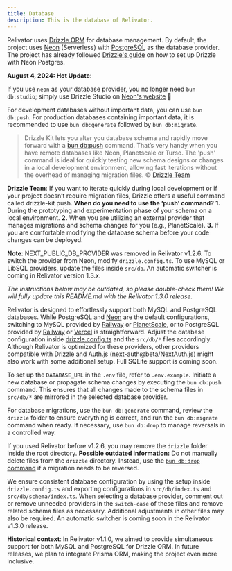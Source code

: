 ```yaml
---
title: Database
description: This is the database of Relivator.
---
```


Relivator uses [Drizzle ORM](https://orm.drizzle.team) for database management. By default, the project uses [Neon](https://neon.tech) (Serverless) with [PostgreSQL](https://neon.tech/docs/postgresql/introduction) as the database provider. The project has already followed [Drizzle's guide](https://orm.drizzle.team/learn/tutorials/drizzle-with-neon) on how to set up Drizzle with Neon Postgres.

**August 4, 2024: Hot Update**:

If you use `neon` as your database provider, you no longer need `bun db:studio`; simply use Drizzle Studio on [Neon's website](https://neon.tech) 🎉

For development databases without important data, you can use `bun db:push`. For production databases containing important data, it is recommended to use `bun db:generate` followed by `bun db:migrate`.

> Drizzle Kit lets you alter you database schema and rapidly move forward with a [bun db:push](https://orm.drizzle.team/kit-docs/overview#prototyping-with-db-push) command. That’s very handy when you have remote databases like Neon, Planetscale or Turso. The 'push' command is ideal for quickly testing new schema designs or changes in a local development environment, allowing fast iterations without the overhead of managing migration files. © [Drizzle Team](https://orm.drizzle.team/learn/tutorials/drizzle-with-neon)

**Drizzle Team**: If you want to iterate quickly during local development or if your project doesn’t require migration files, Drizzle offers a useful command called drizzle-kit push. **When do you need to use the ‘push’ command?** **1.** During the prototyping and experimentation phase of your schema on a local environment. **2.** When you are utilizing an external provider that manages migrations and schema changes for you (e.g., PlanetScale). **3.** If you are comfortable modifying the database schema before your code changes can be deployed.

**Note**: NEXT_PUBLIC_DB_PROVIDER was removed in Relivator v1.2.6. To switch the provider from Neon, modify `drizzle.config.ts`. To use MySQL or LibSQL providers, update the files inside `src/db`. An automatic switcher is coming in Relivator version 1.3.x.

*The instructions below may be outdated, so please double-check them! We will fully update this README.md with the Relivator 1.3.0 release.*

Relivator is designed to effortlessly support both MySQL and PostgreSQL databases. While PostgreSQL and [Neon](https://neon.tech) are the default configurations, switching to MySQL provided by [Railway](https://railway.app?referralCode=sATgpf) or [PlanetScale](https://planetscale.com), or to PostgreSQL provided by [Railway](https://railway.app?referralCode=sATgpf) or [Vercel](https://vercel.com/storage/postgres) is straightforward. Adjust the database configuration inside [drizzle.config.ts](./drizzle.config.ts) and the `src/db/*` files accordingly. Although Relivator is optimized for these providers, other providers compatible with Drizzle and Auth.js (next-auth@beta/NextAuth.js) might also work with some additional setup. Full SQLite support is coming soon.

To set up the `DATABASE_URL` in the `.env` file, refer to `.env.example`. Initiate a new database or propagate schema changes by executing the `bun db:push` command. This ensures that all changes made to the schema files in `src/db/*` are mirrored in the selected database provider.

For database migrations, use the `bun db:generate` command, review the `drizzle` folder to ensure everything is correct, and run the `bun db:migrate` command when ready. If necessary, use `bun db:drop` to manage reversals in a controlled way.

If you used Relivator before v1.2.6, you may remove the `drizzle` folder inside the root directory. **Possible outdated information:** Do not manually delete files from the `drizzle` directory. Instead, use the [`bun db:drop` command](https://orm.drizzle.team/kit-docs/commands#drop-migration) if a migration needs to be reversed.

We ensure consistent database configuration by using the setup inside `drizzle.config.ts` and exporting configurations in `src/db/index.ts` and `src/db/schema/index.ts`. When selecting a database provider, comment out or remove unneeded providers in the `switch-case` of these files and remove related schema files as necessary. Additional adjustments in other files may also be required. An automatic switcher is coming soon in the Relivator v1.3.0 release.

**Historical context**: In Relivator v1.1.0, we aimed to provide simultaneous support for both MySQL and PostgreSQL for Drizzle ORM. In future releases, we plan to integrate Prisma ORM, making the project even more inclusive.
